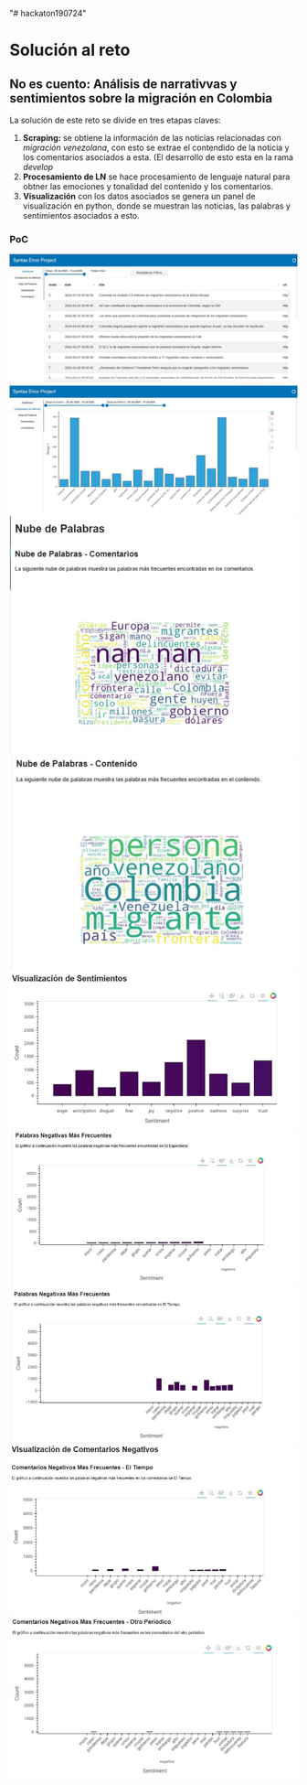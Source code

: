 "# hackaton190724" 
# Solución al reto
## No es cuento: Análisis de narrativvas y sentimientos sobre la migración en Colombia

La solución de este reto se divide en tres etapas claves: 
1. **Scraping:** se obtiene la información de las noticias relacionadas con *migración venezolana*, con esto se extrae el contendido de la noticia y los comentarios asociados a esta. (El desarrollo de esto esta en la rama *develop* 
2. **Procesamiento de LN** se hace procesamiento de lenguaje natural para obtner las emociones y tonalidad del contenido y los comentarios.
3. **Visualización** con los datos asociados se genera un panel de visualización en python, donde se muestran las noticias, las palabras y sentimientos asociados a esto.
### PoC

![ejecución](/readme_assets/1.jpeg)
![ejecución](/readme_assets/2.jpeg)
![ejecución](/readme_assets/3.jpeg)
![ejecución](/readme_assets/4.jpeg)
![ejecución](/readme_assets/5.jpeg)
![ejecución](/readme_assets/6.jpeg)
![ejecución](/readme_assets/7.jpeg)
![ejecución](/readme_assets/8.jpeg)
![ejecución](/readme_assets/9.jpeg)
